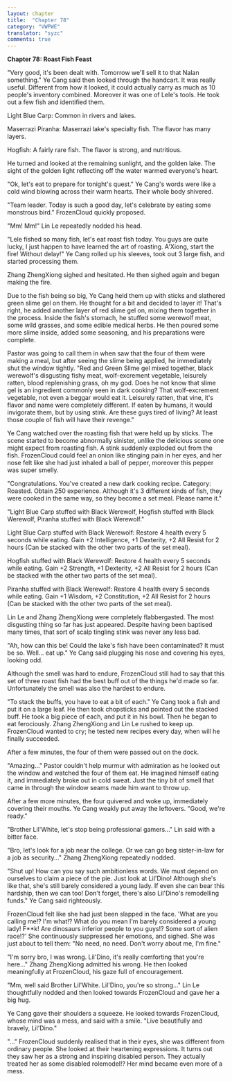 ```yaml
---
layout: chapter
title:  "Chapter 78"
category: "VWPWE"
translator: "syzc"
comments: true
---
```


**Chapter 78: Roast Fish Feast**
 
"Very good, it's been dealt with. Tomorrow we'll sell it to that Nalan something." Ye Cang said then looked through the handcart. It was really useful. Different from how it looked, it could actually carry as much as 10 people's inventory combined. Moreover it was one of Lele's tools. He took out a few fish and identified them.
 
Light Blue Carp: Common in rivers and lakes.
 
Maserrazi Piranha: Maserrazi lake's specialty fish. The flavor has many layers.
 
Hogfish: A fairly rare fish. The flavor is strong, and nutritious.
 
He turned and looked at the remaining sunlight, and the golden lake. The sight of the golden light reflecting off the water warmed everyone's heart.
 
"Ok, let's eat to prepare for tonight's quest." Ye Cang's words were like a cold wind blowing across their warm hearts. Their whole body shivered.
 
"Team leader. Today is such a good day, let's celebrate by eating some monstrous bird." FrozenCloud quickly proposed.
 
"Mm! Mm!" Lin Le repeatedly nodded his head.
 
"Lele fished so many fish, let's eat roast fish today. You guys are quite lucky, I just happen to have learned the art of roasting. A'Xiong, start the fire! Without delay!" Ye Cang rolled up his sleeves, took out 3 large fish, and started processing them.
 
Zhang ZhengXiong sighed and hesitated. He then sighed again and began making the fire.
 
Due to the fish being so big, Ye Cang held them up with sticks and slathered green slime gel on them. He thought for a bit and decided to layer it! That's right, he added another layer of red slime gel on, mixing them together in the process. Inside the fish's stomach, he stuffed some werewolf meat, some wild grasses, and some edible medical herbs. He then poured some more slime inside, added some seasoning, and his preparations were complete.
 
Pastor was going to call them in when saw that the four of them were making a meal, but after seeing the slime being applied, he immediately shut the window tightly. "Red and Green Slime gel mixed together, black werewolf's disgusting fishy meat, wolf-excrement vegetable, leisurely ratten, blood replenishing grass, oh my god. Does he not know that slime gel is an ingredient commonly seen in dark cooking? That wolf-excrement vegetable, not even a beggar would eat it. Leisurely ratten, that vine, it's flavor and name were completely different. If eaten by humans, it would invigorate them, but by using stink. Are these guys tired of living? At least those couple of fish will have their revenge."
 
Ye Cang watched over the roasting fish that were held up by sticks. The scene started to become abnormally sinister, unlike the delicious scene one might expect from roasting fish. A stink suddenly exploded out from the fish. FrozenCloud could feel an onion like stinging pain in her eyes, and her nose felt like she had just inhaled a ball of pepper, moreover this pepper was super smelly.
 
"Congratulations. You've created a new dark cooking recipe. Category: Roasted. Obtain 250 experience. Although it's 3 different kinds of fish, they were cooked in the same way, so they become a set meal. Please name it."
 
"Light Blue Carp stuffed with Black Werewolf, Hogfish stuffed with Black Werewolf, Piranha stuffed with Black Werewolf."
 
Light Blue Carp stuffed with Black Werewolf: Restore 4 health every 5 seconds while eating. Gain +2 Intelligence, +1 Dexterity, +2 All Resist for 2 hours (Can be stacked with the other two parts of the set meal).
 
Hogfish stuffed with Black Werewolf: Restore 4 health every 5 seconds while eating. Gain +2 Strength, +1 Dexterity, +2 All Resist for 2 hours (Can be stacked with the other two parts of the set meal).
 
Piranha stuffed with Black Werewolf: Restore 4 health every 5 seconds while eating. Gain +1 Wisdom, +2 Constitution, +2 All Resist for 2 hours (Can be stacked with the other two parts of the set meal).
 
Lin Le and Zhang ZhengXiong were completely flabbergasted. The most disgusting thing so far has just appeared. Despite having been baptised many times, that sort of scalp tingling stink was never any less bad. 
 
"Ah, how can this be! Could the lake's fish have been contaminated? It must be so. Well... eat up." Ye Cang said plugging his nose and covering his eyes, looking odd.
 
Although the smell was hard to endure, FrozenCloud still had to say that this set of three roast fish had the best buff out of the things he'd made so far. Unfortunately the smell was also the hardest to endure.
 
"To stack the buffs, you have to eat a bit of each." Ye Cang took a fish and put it on a large leaf. He then took chopsticks and pointed out the stacked buff. He took a big piece of each, and put it in his bowl. Then he began to eat ferociously. Zhang ZhengXiong and Lin Le rushed to keep up. FrozenCloud wanted to cry; he tested new recipes every day, when will he finally succeeded.
 
After a few minutes, the four of them were passed out on the dock.
 
"Amazing..." Pastor couldn't help murmur with admiration as he looked out the window and watched the four of them eat. He imagined himself eating it, and immediately broke out in cold sweat. Just the tiny bit of smell that came in through the window seams made him want to throw up.
 
After a few more minutes, the four quivered and woke up, immediately covering their mouths. Ye Cang weakly put away the leftovers. "Good, we're ready."
 
"Brother Lil'White, let's stop being professional gamers..." Lin said with a bitter face.
 
"Bro, let's look for a job near the college. Or we can go beg sister-in-law for a job as security..." Zhang ZhengXiong repeatedly nodded.
 
"Shut up! How can you say such ambitionless words. We must depend on ourselves to claim a piece of the pie. Just look at Lil'Dino! Although she's like that, she's still barely considered a young lady. If even she can bear this hardship, then we can too! Don't forget, there's also Lil'Dino's remodelling funds." Ye Cang said righteously.
 
FrozenCloud felt like she had just been slapped in the face. 'What are you calling me!? I'm what!? What do you mean I'm barely considered a young lady! F\*\*k! Are dinosaurs inferior people to you guys!? Some sort of alien race!?' She continuously suppressed her emotions, and sighed. She was just about to tell them: "No need, no need. Don't worry about me, I'm fine."
 
"I'm sorry bro, I was wrong. Lil'Dino, it's really comforting that you're here..." Zhang ZhengXiong admitted his wrong. He then looked meaningfully at FrozenCloud, his gaze full of encouragement.
 
"Mm, well said Brother Lil'White. Lil'Dino, you're so strong..." Lin Le thoughtfully nodded and then looked towards FrozenCloud and gave her a big hug.
 
Ye Cang gave their shoulders a squeeze. He looked towards FrozenCloud, whose mind was a mess, and said with a smile. "Live beautifully and bravely, Lil'Dino."
 
"..." FrozenCloud suddenly realised that in their eyes, she was different from ordinary people. She looked at their heartening expressions. It turns out they saw her as a strong and inspiring disabled person. They actually treated her as some disabled rolemodel!? Her mind became even more of a mess. 
